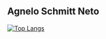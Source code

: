
## Agnelo Schmitt Neto 
[![Top Langs](https://github-readme-stats.vercel.app/api/top-langs/?username=netoschmitt)](https://github.com/netoschmitt/github-readme-stats)
